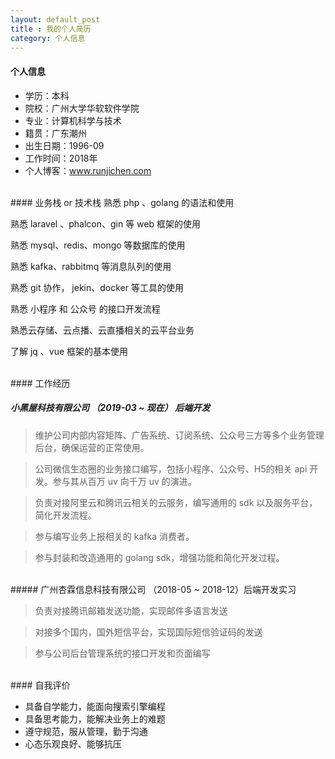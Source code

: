 ```yaml
---
layout: default_post
title : 我的个人简历
category: 个人信息
---
```


#### 个人信息

- 学历：本科
- 院校：广州大学华软软件学院
- 专业：计算机科学与技术   
- 籍贯：广东潮州
- 出生日期：1996-09
- 工作时间：2018年
- 个人博客：www.runjichen.com

<br>
#### 业务栈 or 技术栈
熟悉 php 、golang 的语法和使用

熟悉 laravel 、phalcon、gin 等 web 框架的使用 

熟悉 mysql、redis、mongo 等数据库的使用

熟悉 kafka、rabbitmq 等消息队列的使用

熟悉 git 协作， jekin、docker 等工具的使用

熟悉 小程序 和 公众号 的接口开发流程

熟悉云存储、云点播、云直播相关的云平台业务

了解 jq 、vue 框架的基本使用
    

<br>
#### 工作经历

##### 小黑屋科技有限公司 （2019-03 ~ 现在） 后端开发

> 维护公司内部内容矩阵、广告系统、订阅系统、公众号三方等多个业务管理后台，确保运营的正常使用。

> 公司微信生态圈的业务接口编写，包括小程序、公众号、H5的相关 api 开发。参与其从百万 uv 向千万 uv 的演进。

> 负责对接阿里云和腾讯云相关的云服务，编写通用的 sdk 以及服务平台，简化开发流程。

> 参与编写业务上报相关的 kafka 消费者。

> 参与封装和改造通用的 golang sdk，增强功能和简化开发过程。


<br>
##### 广州杏霖信息科技有限公司 （2018-05 ~ 2018-12）后端开发实习

> 负责对接腾讯邮箱发送功能，实现邮件多语言发送

> 对接多个国内，国外短信平台，实现国际短信验证码的发送

> 参与公司后台管理系统的接口开发和页面编写


<br>
#### 自我评价

- 具备自学能力，能面向搜索引擎编程
- 具备思考能力，能解决业务上的难题
- 遵守规范，服从管理，勤于沟通
- 心态乐观良好、能够抗压

